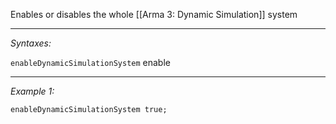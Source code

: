 Enables or disables the whole [[Arma 3: Dynamic Simulation]] system


---
*Syntaxes:*

`enableDynamicSimulationSystem` enable

---
*Example 1:*

```sqf
enableDynamicSimulationSystem true;
```